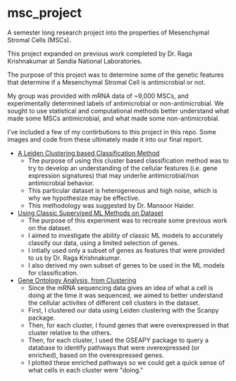 # msc_project
A semester long research project into the properties of Mesenchymal Stromal Cells (MSCs).

This project expanded on previous work completed by Dr. Raga Krishnakumar at Sandia National Laboratories.

The purpose of this project was to determine some of the genetic features that determine if a Mesenchymal Stromal Cell is antimicrobial or not.

My group was provided with mRNA data of ~9,000 MSCs, and experimentally determined labels of antimicrobial or non-antimicrobial. We sought to use statistical and computational methods better understand what made some MSCs antimicrobial, and what made some non-antimicrobial.


I've included a few of my contirbutions to this project in this repo. Some images and code from these ultimately made it into our final report.
- [A Leiden Clustering based Classification Method](leiden_experiment/Ben_seurat_experiment_leiden.md)
  - The purpose of using this cluster based classification method was to try to develop an
  understanding of the cellular features (i.e. gene expression
  signatures) that may underlie antimicrobial/non antimicrobial
  behavior.
  - This particular dataset is heterogeneous and high noise, which is why
  we hypothesize may be effective.
  - This methodology was suggested by Dr. Mansoor Haider.
- [Using Classic Supervised ML Methods on Dataset](Supervised_learning_exps.ipynb)
  - The purpose of this experiment was to recreate some previous work on the dataset.
  - I aimed to investigate the ability of classic ML models to accurately classify our data, using a limited selection of genes.
  - I intially used only a subset of genes as features that were provided to us by Dr. Raga Krishnakumar.
  - I also derived my own subset of genes to be used in the ML models for classification.
- [Gene Ontology Analysis, from Clustering](Cluster_pathwayID_test.ipynb)
  - Since the mRNA sequencing data gives an idea of what a cell is doing at the time it was sequenced, we aimed to better understand the cellular activites of different  cell clusters in the dataset.
  - First, I clustered our data using Leiden clustering with the Scanpy package.
  - Then, for each cluster, I found genes that were overexpressed in that cluster relative to the others.
  - Then, for each cluster, I used the GSEAPY package to query a database to identify pathways that were overexpressed (or enriched), based on the overexpressed genes.
  - I plotted these enriched pathways so we could get a quick sense of what cells in each cluster were "doing."

